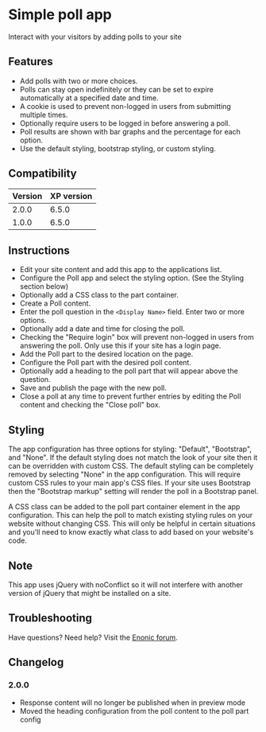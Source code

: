 # Simple poll app

Interact with your visitors by adding polls to your site

## Features

* Add polls with two or more choices.
* Polls can stay open indefinitely or they can be set to expire automatically at a specified date and time.
* A cookie is used to prevent non-logged in users from submitting multiple times.
* Optionally require users to be logged in before answering a poll. 
* Poll results are shown with bar graphs and the percentage for each option.
* Use the default styling, bootstrap styling, or custom styling.

## Compatibility

| Version       | XP version |
| ------------- | ---------- |
| 2.0.0         | 6.5.0      |
| 1.0.0         | 6.5.0      |

## Instructions

* Edit your site content and add this app to the applications list.
* Configure the Poll app and select the styling option. (See the Styling section below)
* Optionally add a CSS class to the part container. 
* Create a Poll content. 
* Enter the poll question in the `<Display Name>` field. Enter two or more options. 
* Optionally add a date and time for closing the poll.
* Checking the "Require login" box will prevent non-logged in users from answering the poll. Only use this if your site has a login page.
* Add the Poll part to the desired location on the page.
* Configure the Poll part with the desired poll content.
* Optionally add a heading to the poll part that will appear above the question.
* Save and publish the page with the new poll.
* Close a poll at any time to prevent further entries by editing the Poll content and checking the "Close poll" box. 

## Styling

The app configuration has three options for styling: "Default", "Bootstrap", and "None". If the default styling does not match the look of your site 
then it can be overridden with custom CSS. The default styling can be completely removed by selecting "None" in the app configuration. This will 
require custom CSS rules to your main app's CSS files. If your site uses Bootstrap then the "Bootstrap markup" setting will render the poll in a 
Bootstrap panel.

A CSS class can be added to the poll part container element in the app configuration. This can help the poll to match existing styling rules on your 
website without changing CSS. This will only be helpful in certain situations and you'll need to know exactly what class to add based on your website's code.

## Note

This app uses jQuery with noConflict so it will not interfere with another version of jQuery that might be installed on a site.

## Troubleshooting

Have questions? Need help? Visit the [Enonic forum](https://discuss.enonic.com/).

## Changelog

### 2.0.0

* Response content will no longer be published when in preview mode
* Moved the heading configuration from the poll content to the poll part config